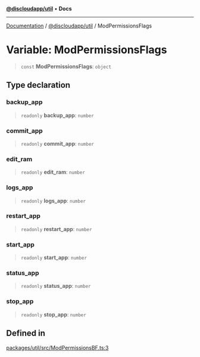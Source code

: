 [**@discloudapp/util**](../README.md) • **Docs**

***

[Documentation](../../../packages.md) / [@discloudapp/util](../README.md) / ModPermissionsFlags

# Variable: ModPermissionsFlags

> `const` **ModPermissionsFlags**: `object`

## Type declaration

### backup\_app

> `readonly` **backup\_app**: `number`

### commit\_app

> `readonly` **commit\_app**: `number`

### edit\_ram

> `readonly` **edit\_ram**: `number`

### logs\_app

> `readonly` **logs\_app**: `number`

### restart\_app

> `readonly` **restart\_app**: `number`

### start\_app

> `readonly` **start\_app**: `number`

### status\_app

> `readonly` **status\_app**: `number`

### stop\_app

> `readonly` **stop\_app**: `number`

## Defined in

[packages/util/src/ModPermissionsBF.ts:3](https://github.com/discloud/discloud.app/blob/e957c12968777c01a56e127121040f7eaaf9b803/packages/util/src/ModPermissionsBF.ts#L3)
